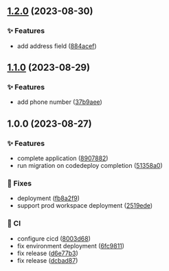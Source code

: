 ## [1.2.0](https://github.com/binayabaral/lt-backend/compare/v1.1.0...v1.2.0) (2023-08-30)


### :sparkles: Features

* add address field ([884acef](https://github.com/binayabaral/lt-backend/commit/884acef50699727106aa2db80c73c8617e019d9d))

## [1.1.0](https://github.com/binayabaral/lt-backend/compare/v1.0.0...v1.1.0) (2023-08-29)


### :sparkles: Features

* add phone number ([37b9aee](https://github.com/binayabaral/lt-backend/commit/37b9aeed28fcc440ed56a180e57ef63d0d5db290))

## 1.0.0 (2023-08-27)


### :sparkles: Features

* complete application ([8907882](https://github.com/binayabaral/lt-backend/commit/8907882792044389d0c3cd2406b8f348374a7cac))
* run migration on codedeploy completion ([51358a0](https://github.com/binayabaral/lt-backend/commit/51358a0b78a20cb747dd5dea9ec302ecd33af545))


### :bug: Fixes

* deployment ([fb8a2f9](https://github.com/binayabaral/lt-backend/commit/fb8a2f9879dc162921d2f391dbc73116328d9608))
* support prod workspace deployment ([2519ede](https://github.com/binayabaral/lt-backend/commit/2519ede443c272693984ce1b8533d6185f9c9772))


### :repeat: CI

* configure cicd ([8003d68](https://github.com/binayabaral/lt-backend/commit/8003d686fec15b150feab1afe6cc628a82dd37b0))
* fix environment deployment ([6fc9811](https://github.com/binayabaral/lt-backend/commit/6fc98118ffd015940bc9684871768d5985f1d2a4))
* fix release ([d6e77b3](https://github.com/binayabaral/lt-backend/commit/d6e77b328841f261fcc16f7ffae94b6e93b92dda))
* fix release ([dcbad87](https://github.com/binayabaral/lt-backend/commit/dcbad87d33696430e7e3d9b550d37c799924421e))
